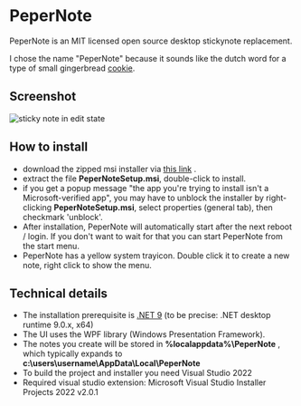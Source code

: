 # PeperNote
PeperNote is an MIT licensed open source desktop stickynote replacement.

I chose the name "PeperNote" because it sounds like the dutch word for a type of small gingerbread [cookie](https://en.wikipedia.org/wiki/Kruidnoten#/media/File:Stapeltje_kruidnoten.jpg).

## Screenshot

![sticky note in edit state](https://github.com/jpmikkers/PeperNote/blob/main/Screenshots/pepernote_v1_1_0.png)

## How to install

- download the zipped msi installer via [this link](https://github.com/jpmikkers/PeperNote/releases/download/v1.2.0/PeperNote_v1.2.0.zip) .
- extract the file **PeperNoteSetup.msi**, double-click to install.
- if you get a popup message "the app you're trying to install isn't a Microsoft-verified app", you may have to unblock the installer by right-clicking **PeperNoteSetup.msi**, select properties (general tab), then checkmark 'unblock'.
- After installation, PeperNote will automatically start after the next reboot / login. If you don't want to wait for that you can start PeperNote from the start menu.
- PeperNote has a yellow system trayicon. Double click it to create a new note, right click to show the menu.

## Technical details

- The installation prerequisite is [.NET 9](https://dotnet.microsoft.com/en-us/download/dotnet/9.0) (to be precise: .NET desktop runtime 9.0.x, x64)
- The UI uses the WPF library (Windows Presentation Framework). 
- The notes you create will be stored in **%localappdata%\PeperNote** , which typically expands to **c:\users\username\AppData\Local\PeperNote**
- To build the project and installer you need Visual Studio 2022
- Required visual studio extension: Microsoft Visual Studio Installer Projects 2022 v2.0.1
